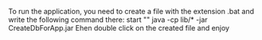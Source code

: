 To run the application, you need to create a file with the extension .bat and write the following command there:
start "" java -cp lib/* -jar CreateDbForApp.jar
Еhen double click on the created file and enjoy
